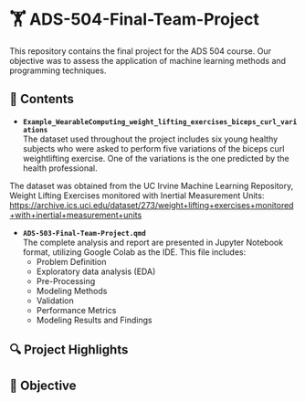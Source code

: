# 🏋 ADS-504-Final-Team-Project
This repository contains the final project for the ADS 504 course. Our objective was to assess the application of machine learning methods and programming techniques. 

## 📁 Contents

- **`Example_WearableComputing_weight_lifting_exercises_biceps_curl_variations`**  
The dataset used throughout the project includes six young healthy subjects who were asked to perform five variations of the biceps curl weightlifting exercise. One of the variations is the one predicted by the health professional.

The dataset was obtained from the UC Irvine Machine Learning Repository, Weight Lifting Exercises monitored with Inertial Measurement Units: https://archive.ics.uci.edu/dataset/273/weight+lifting+exercises+monitored+with+inertial+measurement+units

- **`ADS-503-Final-Team-Project.qmd`**  
  The complete analysis and report are presented in Jupyter Notebook format, utilizing Google Colab as the IDE. This file includes:
  - Problem Definition
  - Exploratory data analysis (EDA)
  - Pre-Processing
  - Modeling Methods
  - Validation
  - Performance Metrics
  - Modeling Results and Findings

## 🔍 Project Highlights


## 📌 Objective

